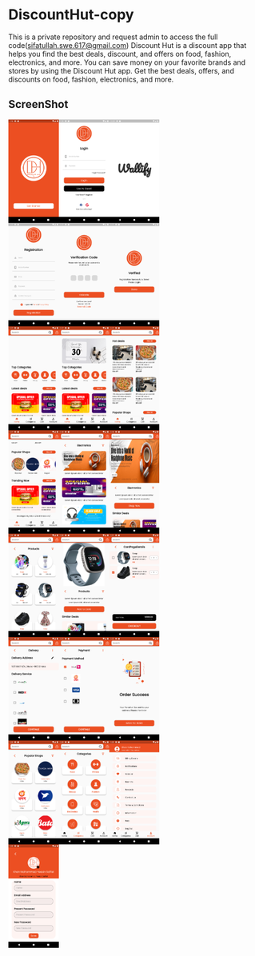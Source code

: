 # DiscountHut-copy
This is a private repository and request admin to access the full code(sifatullah.swe.617@gmail.com)
Discount Hut is a discount app that helps you find the best deals, discount, and offers on food, fashion, electronics, and more. You can save money on your favorite brands and stores by using the Discount Hut app. Get the best deals, offers, and discounts on food, fashion, electronics, and more.
## ScreenShot
<div style="display: flex;  flex-wrap: wrap;">
<img src="screenshot/d1.png" style="width: 20%;">
<img src="screenshot/d2.png" style="width: 20%;">
<img src="screenshot/d3.png" style="width: 20%;">
</div>
<div style="display: flex;  flex-wrap: wrap;">
<img src="screenshot/d4.png" style="width: 20%;">
<img src="screenshot/d5.png" style="width: 20%;">
<img src="screenshot/d6.png" style="width: 20%;">
</div>
<div style="display: flex;  flex-wrap: wrap;">
<img src="screenshot/d7.png" style="width: 20%;">
<img src="screenshot/d8.png" style="width: 20%;">
<img src="screenshot/d9.png" style="width: 20%;">
</div>
<div style="display: flex;  flex-wrap: wrap;">
<img src="screenshot/d10.png" style="width: 20%;">
<img src="screenshot/d11.png" style="width: 20%;">
<img src="screenshot/d12.png" style="width: 20%;">
</div>
<div style="display: flex;  flex-wrap: wrap;">
<img src="screenshot/d13.png" style="width: 20%;">
<img src="screenshot/d14.png" style="width: 20%;">
<img src="screenshot/d15.png" style="width: 20%;">
</div>
<div style="display: flex;  flex-wrap: wrap;">
<img src="screenshot/d16.png" style="width: 20%;">
<img src="screenshot/d17.png" style="width: 20%;">
<img src="screenshot/d18.png" style="width: 20%;">
</div>
<div style="display: flex;  flex-wrap: wrap;">
<img src="screenshot/d19.png" style="width: 20%;">
<img src="screenshot/d20.png" style="width: 20%;">
<img src="screenshot/d21.png" style="width: 20%;">
</div>
<div style="display: flex;  flex-wrap: wrap;">
<img src="screenshot/d22.png" style="width: 20%;">
</div>